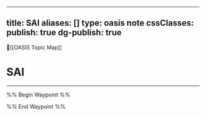 
---
title: SAI
aliases: []
type: oasis note
cssClasses: 
publish: true
dg-publish: true
---

🔺[[OASIS Topic Map]]

# SAI
---


%% Begin Waypoint %%


%% End Waypoint %%













